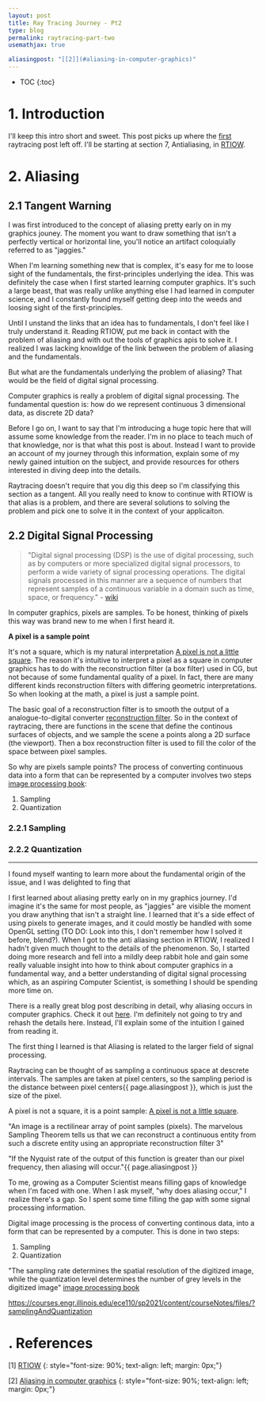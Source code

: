 ```yaml
---
layout: post
title: Ray Tracing Journey - Pt2
type: blog
permalink: raytracing-part-two
usemathjax: true

aliasingpost: "[[2]](#aliasing-in-computer-graphics)"
---
```


* TOC
{:toc}

# 1. Introduction

I'll keep this intro short and sweet. This post picks up where the [first](https://joshortner.github.io/raytracing-part-one) raytracing post left off. I'll be starting at section 7, Antialiasing, in [RTIOW](https://raytracing.github.io/books/RayTracingInOneWeekend.html#antialiasing).

# 2. Aliasing 

## 2.1 Tangent Warning

I was first introduced to the concept of aliasing pretty early on in my graphics jouney. The moment you want to draw something that isn't a perfectly vertical or horizontal line, you'll notice an artifact coloquially referred to as "jaggies."

When I'm learning something new that is complex, it's easy for me to loose sight of the fundamentals, the first-principles underlying the idea. This was definitely the case when I first started learning computer graphics. It's such a large beast, that was really unlike anything else I had learned in computer science, and I constantly found myself getting deep into the weeds and loosing sight of the first-principles. 

Until I unstand the links that an idea has to fundamentals, I don't feel like I truly understand it. Reading RTIOW, put me back in contact with the problem of aliasing and with out the tools of graphics apis to solve it. I realized I was lacking knowldge of the link between the problem of aliasing and the fundamentals. 

But what are the fundamentals underlying the problem of aliasing? That would be the field of digital signal processing. 

Computer graphics is really a problem of digital signal processing. The fundamental question is: how do we represent continuous 3 dimensional data, as discrete 2D data? 

Before I go on, I want to say that I'm introducing a huge topic here that will assume some knowledge from the reader. I'm in no place to teach much of that knowledge, nor is that what this post is about. Instead I want to provide an account of my journey through this information, explain some of my newly gained intuition on the subject, and provide resources for others interested in diving deep into the details. 

Raytracing doesn't require that you dig this deep so I'm classifying this section as a tangent. All you really need to know to continue with RTIOW is that alias is a problem, and there are several solutions to solving the problem and pick one to solve it in the context of your applicaiton.

## 2.2 Digital Signal Processing

> "Digital signal processing (DSP) is the use of digital processing, such as by computers or more specialized digital signal processors, to perform a wide variety of signal processing operations. The digital signals processed in this manner are a sequence of numbers that represent samples of a continuous variable in a domain such as time, space, or frequency." - [wiki](https://en.wikipedia.org/wiki/Digital_signal_processing)

In computer graphics, pixels are samples. To be honest, thinking of pixels this way was brand new to me when I first heard it. 

**A pixel is a sample point**

It's not a square, which is my natural interpretation [A pixel is not a little square](http://alvyray.com/Memos/CG/Microsoft/6_pixel.pdf). The reason it's intuitive to interpret a pixel as a square in computer graphics has to do with the reconstruction filter (a box filter) used in CG, but not because of some fundamental quality of a pixel. In fact, there are many different kinds reconstruction filters with differing geometric interpretations. So when looking at the math, a pixel is just a sample point.

The basic goal of a reconstruction filter is to smooth the output of a analogue-to-digital converter [reconstruction filter](https://www.sciencedirect.com/topics/engineering/reconstruction-filter). So in the context of raytracing, there are functions in the scene that define the continous surfaces of objects, and we sample the scene a points along a 2D surface (the viewport). Then a box reconstruction filter is used to fill the color of the space between pixel samples.

So why are pixels sample points? The process of converting continuous data into a form that can be represented by a computer involves two steps [image processing book](https://sisu.ut.ee/imageprocessing/book/2):

1. Sampling 
2. Quantization

### 2.2.1 Sampling

### 2.2.2 Quantization


---

I found myself wanting to learn more about the fundamental origin of the issue, and I was delighted to fing that 

I first learned about aliasing pretty early on in my graphics journey. I'd imagine it's the same for most people, as "jaggies" are visible the moment you draw anything that isn't a straight line. I learned that it's a side effect of using pixels to generate images, and it could mostly be handled with some OpenGL setting (TO DO: Look into this, I don't remember how I solved it before, blend?). When I got to the anti aliasing section in RTIOW, I realized I hadn't given much thought to the details of the phenomenon. So, I started doing more research and fell into a mildly deep rabbit hole and gain some really valuable insight into how to think about computer graphics in a fundamental way, and a better understanding of digital signal processing which, as an aspiring Computer Scientist, is something I should be spending more time on. 

There is a really great blog post describing in detail, why aliasing occurs in computer graphics. Check it out [here](https://apoorvaj.io/aliasing-in-computer-graphics/). I'm definitely not going to try and rehash the details here. Instead, I'll explain some of the intuition I gained from reading it.

The first thing I learned is that Aliasing is related to the larger field of signal processing. 

Raytracing can be thought of as sampling a continuous space at descrete intervals. The samples are taken at pixel centers, so the sampling period is the distance between pixel centers{{ page.aliasingpost }}, which is just the size of the pixel.

A pixel is not a square, it is a point sample: [A pixel is not a little square](http://alvyray.com/Memos/CG/Microsoft/6_pixel.pdf).

"An image is a rectilinear array of point samples (pixels). The marvelous Sampling Theorem tells us that we can reconstruct a continuous entity from such a discrete entity using an appropriate reconstruction filter 3"

"If the Nyquist rate of the output of this function is greater than our pixel frequency, then aliasing will occur."{{ page.aliasingpost }}

To me, growing as a Computer Scientist means filling gaps of knowledge when I'm faced with one. When I ask myself, "why does aliasing occur," I realize there's a gap. So I spent some time filling the gap with some signal processing information.

Digital image processing is the process of converting continous data, into a form that can be represented by a computer. This is done in two steps: 
1. Sampling
2. Quantization

"The sampling rate determines the spatial resolution of the digitized image, while the quantization level determines the number of grey levels in the digitized image" [image processing book](https://sisu.ut.ee/imageprocessing/book/2)


https://courses.engr.illinois.edu/ece110/sp2021/content/courseNotes/files/?samplingAndQuantization



# . References

<a id="RTIOW">[1]</a>
[RTIOW](https://raytracing.github.io/books/RayTracingInOneWeekend.html)
{: style="font-size: 90%; text-align: left; margin: 0px;"}

<a id="aliasing-in-computer-graphics">[2]</a>
[Aliasing in computer graphics](https://apoorvaj.io/aliasing-in-computer-graphics/)
{: style="font-size: 90%; text-align: left; margin: 0px;"}